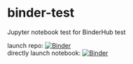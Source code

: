 # binder-test
Jupyter notebook test for BinderHub test

launch repo: [![Binder](https://binderhub.cloud.e-infra.cz/badge_logo.svg)](https://binderhub.cloud.e-infra.cz/v2/gh/martinj80/binder-test/main)  
directly launch notebook: [![Binder](https://binderhub.cloud.e-infra.cz/badge_logo.svg)](https://binderhub.cloud.e-infra.cz/v2/gh/martinj80/binder-test/main?labpath=notebook.ipynb)
